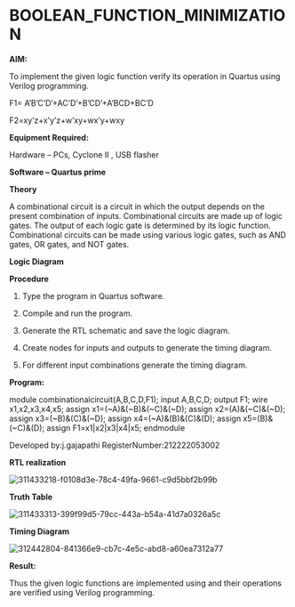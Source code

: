 # BOOLEAN_FUNCTION_MINIMIZATION

**AIM:**

To implement the given logic function verify its operation in Quartus using Verilog programming.

F1= A’B’C’D’+AC’D’+B’CD’+A’BCD+BC’D 

F2=xy’z+x’y’z+w’xy+wx’y+wxy

**Equipment Required:**

Hardware – PCs, Cyclone II , USB flasher

**Software – Quartus prime**

**Theory**

A combinational circuit is a circuit in which the output depends on the present combination of inputs. Combinational circuits are made up of logic gates. The output of each logic gate is determined by its logic function. Combinational circuits can be made using various logic gates, such as AND gates, OR gates, and NOT gates.

**Logic Diagram**

**Procedure**

1.	Type the program in Quartus software.

2.	Compile and run the program.

3.	Generate the RTL schematic and save the logic diagram.

4.	Create nodes for inputs and outputs to generate the timing diagram.

5.	For different input combinations generate the timing diagram.


**Program:**

module combinationalcircuit(A,B,C,D,F1);
input A,B,C,D;
output F1;
wire x1,x2,x3,x4,x5;
assign x1=(~A)&(~B)&(~C)&(~D);
assign x2=(A)&(~C)&(~D);
assign x3=(~B)&(C)&(~D);
assign x4=(~A)&(B)&(C)&(D);
assign x5=(B)&(~C)&(D);
assign F1=x1|x2|x3|x4|x5;
endmodule

Developed by:j.gajapathi
RegisterNumber:212222053002

**RTL realization**


![311433218-f0108d3e-78c4-49fa-9661-c9d5bbf2b99b](https://github.com/23004513/BOOLEAN_FUNCTION_MINIMIZATION/assets/138973069/ccd61b61-3b31-4260-8be8-3d14def18992)


**Truth Table**

![311433313-399f99d5-79cc-443a-b54a-41d7a0326a5c](https://github.com/23004513/BOOLEAN_FUNCTION_MINIMIZATION/assets/138973069/9439745f-7933-4186-b5ae-efcce4c473a1)


**Timing Diagram**

![312442804-841366e9-cb7c-4e5c-abd8-a60ea7312a77](https://github.com/23004513/BOOLEAN_FUNCTION_MINIMIZATION/assets/138973069/9fef9073-4e3f-4beb-a238-fabd3a74f906)


**Result:**

Thus the given logic functions are implemented using and their operations are verified using Verilog programming.


